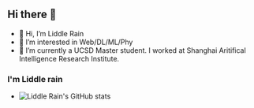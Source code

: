 ## Hi there 👋
- 👋 Hi, I’m Liddle Rain
- 👀 I’m interested in Web/DL/ML/Phy
- 🌱 I’m currently a UCSD Master student. I worked at Shanghai Aritifical Intelligence Research Institute.

### I'm Liddle rain
- ![Liddle Rain's GitHub stats](https://github-readme-stats.vercel.app/api?username=fengsxy&theme=dark&show_icons=true)

<!---
fengsxy/fengsxy is a ✨ special ✨ repository because its `README.md` (this file) appears on your GitHub profile.
You can click the Preview link to take a look at your changes.
--->
